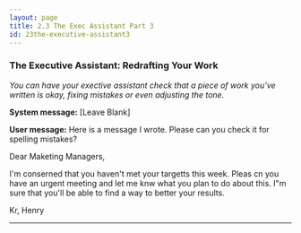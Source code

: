 ```yaml
---
layout: page
title: 2.3 The Exec Assistant Part 3
id: 23the-executive-assistant3
---
```


### The Executive Assistant: Redrafting Your Work

*You can have your exective assistant check that a piece of work you've written is okay, fixing mistakes or even adjusting the tone.*

**System message:** [Leave Blank]

**User message:** Here is a message I wrote. Please can you check it for spelling mistakes?

Dear Maketing Managers,

I'm conserned that you haven't met your targetts this week. Pleas cn you have an urgent meeting and let me knw what you plan to do about this. I"m sure that you'll be able to find a way to better your results.

Kr,
  Henry

---------




